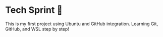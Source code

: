 # Tech Sprint 🚀
This is my first project using Ubuntu and GitHub integration.
Learning Git, GitHub, and WSL step by step!


